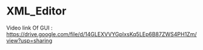 # XML_Editor
Video link Of GUI : https://drive.google.com/file/d/14GLEXVVYGpIxsKq5LEp6B87ZWS4PH1Zm/view?usp=sharing
